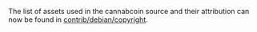 The list of assets used in the cannabcoin source and their attribution can now be found in [contrib/debian/copyright](../contrib/debian/copyright).
